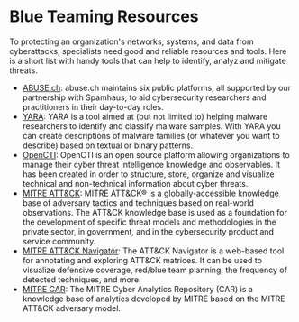 # Blue Teaming Resources
To protecting an organization's networks, systems, and data from cyberattacks, specialists need good and reliable resources and tools. Here is a short list with handy tools that can help to identify, analyz and mitigate threats.

- [ABUSE.ch](https://abuse.ch/#platforms): abuse.ch maintains six public platforms, all supported by our partnership with Spamhaus, to aid cybersecurity researchers and practitioners in their day-to-day roles. 
- [YARA](https://virustotal.github.io/yara/): YARA is a tool aimed at (but not limited to) helping malware researchers to identify and classify malware samples. With YARA you can create descriptions of malware families (or whatever you want to describe) based on textual or binary patterns.
- [OpenCTI](https://github.com/OpenCTI-Platform/opencti): OpenCTI is an open source platform allowing organizations to manage their cyber threat intelligence knowledge and observables. It has been created in order to structure, store, organize and visualize technical and non-technical information about cyber threats.
- [MITRE ATT&CK](https://attack.mitre.org/): MITRE ATT&CK® is a globally-accessible knowledge base of adversary tactics and techniques based on real-world observations. The ATT&CK knowledge base is used as a foundation for the development of specific threat models and methodologies in the private sector, in government, and in the cybersecurity product and service community.
- [MITRE ATT&CK Navigator](https://mitre-attack.github.io/attack-navigator/): The ATT&CK Navigator is a web-based tool for annotating and exploring ATT&CK matrices. It can be used to visualize defensive coverage, red/blue team planning, the frequency of detected techniques, and more.
- [MITRE CAR](https://car.mitre.org/analytics/): The MITRE Cyber Analytics Repository (CAR) is a knowledge base of analytics developed by MITRE based on the MITRE ATT&CK adversary model.
